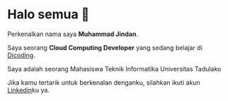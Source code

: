 # Halo semua 👋

Perkenalkan nama saya **Muhammad Jindan**.

Saya seorang **Cloud Computing Developer** yang sedang belajar di [Dicoding](https://www.dicoding.com/).

Saya adalah seorang Mahasiswa Teknik Informatika Universitas Tadulako

Jika kamu tertarik untuk berkenalan denganku, silahkan ikuti akun [Linkedin](https://www.linkedin.com/in/muhammad-jindan/)ku ya.

<!--
**jindanza/jindanza** is a ✨ _special_ ✨ repository because its `README.md` (this file) appears on your GitHub profile.

Here are some ideas to get you started:

- 🔭 I’m currently working on ...
- 🌱 I’m currently learning ...
- 👯 I’m looking to collaborate on ...
- 🤔 I’m looking for help with ...
- 💬 Ask me about ...
- 📫 How to reach me: ...
- 😄 Pronouns: ...
- ⚡ Fun fact: ...
-->
